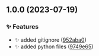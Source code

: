 ## 1.0.0 (2023-07-19)


### ✨ Features

* :sparkles: added gitignore ([952aba0](https://github.com/nickolasrm-Learn/SemanticRelease-1-PythonPackage/commit/952aba0b74414d490f64911abcb502f9cdd6f930))
* :sparkles: added python files ([9749e65](https://github.com/nickolasrm-Learn/SemanticRelease-1-PythonPackage/commit/9749e65ad03a26416bc6b9e23c53435f7890f4b6))

